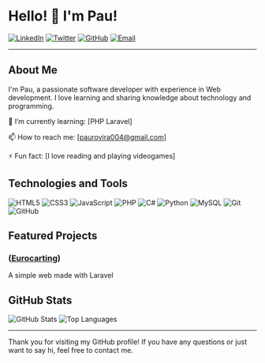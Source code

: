 # Hello! 👋 I'm Pau!
[![LinkedIn](https://img.shields.io/badge/-LinkedIn-0077B5?logo=linkedin&logoColor=white)](https://www.linkedin.com/in/pau-rovira-rosaleny-142448308/)
[![Twitter](https://img.shields.io/badge/-Twitter-1DA1F2?logo=twitter&logoColor=white)](https://twitter.com/SrFrostR)
[![GitHub](https://img.shields.io/badge/-GitHub-181717?logo=github&logoColor=white)](https://github.com/ElFrostis)
[![Email](https://img.shields.io/badge/-Email-EA4335?logo=gmail&logoColor=white)](mailto:paurovira004@gmail.com)

---

## About Me
I'm Pau, a passionate software developer with experience in Web development. I love learning and sharing knowledge about technology and programming.

🌱 I’m currently learning: [PHP Laravel]

📫 How to reach me: [paurovira004@gmail.com]

⚡ Fun fact: [I love reading and playing videogames]



## Technologies and Tools
![HTML5](https://img.shields.io/badge/-HTML5-E34F26?logo=html5&logoColor=white)
![CSS3](https://img.shields.io/badge/-CSS3-1572B6?logo=css3&logoColor=white)
![JavaScript](https://img.shields.io/badge/-JavaScript-F7DF1E?logo=javascript&logoColor=black)
![PHP](https://img.shields.io/badge/-PHP-777BB4?logo=php&logoColor=white)
![C#](https://img.shields.io/badge/-C%23-239120?logo=c-sharp&logoColor=white)
![Python](https://img.shields.io/badge/-Python-3776AB?logo=python&logoColor=white)
![MySQL](https://img.shields.io/badge/-MySQL-4479A1?logo=mysql&logoColor=white)
![Git](https://img.shields.io/badge/-Git-F05032?logo=git&logoColor=white)
![GitHub](https://img.shields.io/badge/-GitHub-181717?logo=github&logoColor=white)


## Featured Projects

### ([Eurocarting](https://github.com/PauRoviraRosaleny/Eurocarting))
A simple web made with Laravel


## GitHub Stats
![GitHub Stats](https://github-readme-stats.vercel.app/api?username=your-username&show_icons=true&theme=radical)
![Top Languages](https://github-readme-stats.vercel.app/api/top-langs/?username=your-username&layout=compact&theme=radical)

---

Thank you for visiting my GitHub profile! If you have any questions or just want to say hi, feel free to contact me.
